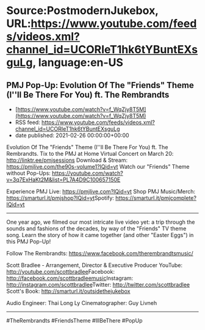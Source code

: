 # Source:PostmodernJukebox, URL:https://www.youtube.com/feeds/videos.xml?channel_id=UCORIeT1hk6tYBuntEXsguLg, language:en-US

## PMJ Pop-Up: Evolution Of The "Friends" Theme (I''ll Be There For You) ft. The Rembrandts
 - [https://www.youtube.com/watch?v=f_WqZjy8T5M](https://www.youtube.com/watch?v=f_WqZjy8T5M)
 - RSS feed: https://www.youtube.com/feeds/videos.xml?channel_id=UCORIeT1hk6tYBuntEXsguLg
 - date published: 2021-02-26 00:00:00+00:00

Evolution Of The "Friends" Theme (I''ll Be There For You) ft. The Rembrandts.
Tix to the PMJ at Home Virtual Concert on March 20: http://linktr.ee/pmjsessions
Download & Stream: https://pmjlive.com/the90s-volume1?IQid=yt
Watch our "Friends" Theme without Pop-Ups: https://youtube.com/watch?v=3q7ExHaKt2M&list=PL7A4D9C100657150E

Experience PMJ Live: https://pmjlive.com?IQid=yt​
Shop PMJ Music/Merch: https://smarturl.it/pmjshop?IQid=yt​ 
Spotify: https://smarturl.it/pmjcomplete?IQid=yt
____________________________________________

One year ago, we filmed our most intricate live video yet: a trip through the sounds and fashions of the decades, by way of the "Friends" TV theme song.  Learn the story of how it came together (and other "Easter Eggs") in this PMJ Pop-Up!

Follow The Rembrandts: https://www.facebook.com/therembrandtsmusic/

Scott Bradlee -  Arrangement, Director & Executive Producer
YouTube: http://youtube.com/scottbradlee​
Facebook: http://facebook.com/scottbradleemusic​
Instagram: http://instagram.com/scottbradlee​
Twitter: http://twitter.com/scottbradlee​
Scott's Book:  http://smarturl.it/outsidethejukebox​

Audio Engineer: Thai Long Ly 
Cinematographer: Guy Livneh

_________________________________________

#TheRembrandts #FriendsTheme #IllBeThere #PopUp

